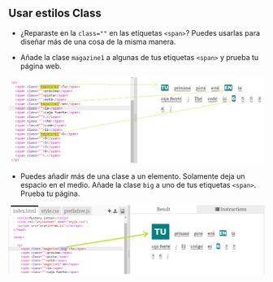 ## Usar estilos Class

+ ¿Reparaste en la `class=""` en las etiquetas `<span>`? Puedes usarlas para diseñar más de una cosa de la misma manera.

+ Añade la clase `magazine1` a algunas de tus etiquetas `<span>` y prueba tu página web.

![captura de pantalla](images/letter-magazine1.png)

+ Puedes añadir más de una clase a un elemento. Solamente deja un espacio en el medio. Añade la clase `big` a uno de tus etiquetas `<span>`. Prueba tu página. 

![captura de pantalla](images/letter-big.png)